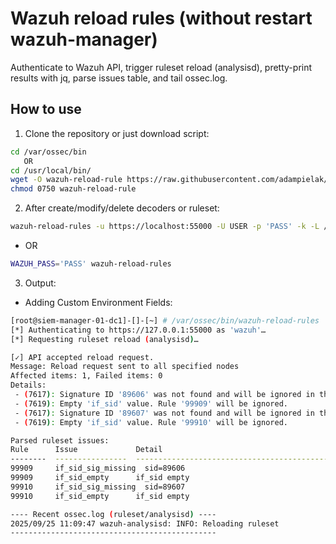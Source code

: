 # Wazuh reload rules (without restart wazuh-manager)
Authenticate to Wazuh API, trigger ruleset reload (analysisd), pretty-print results with jq, parse issues table, and tail ossec.log.

## How to use

1. Clone the repository or just download script:

```bash
cd /var/ossec/bin
   OR
cd /usr/local/bin/
wget -O wazuh-reload-rule https://raw.githubusercontent.com/adampielak/wazuh-reload-rules/refs/heads/main/wazuh-reload-rules.sh
chmod 0750 wazuh-reload-rule

```

2. After create/modify/delete decoders or ruleset:

```bash
wazuh-reload-rules -u https://localhost:55000 -U USER -p 'PASS' -k -L /var/ossec/logs/ossec.log

```
- OR
  
```bash
WAZUH_PASS='PASS' wazuh-reload-rules

```

3. Output:

- Adding Custom Environment Fields:

```bash
[root@siem-manager-01-dc1]-[]-[~] # /var/ossec/bin/wazuh-reload-rules
[*] Authenticating to https://127.0.0.1:55000 as 'wazuh'…
[*] Requesting ruleset reload (analysisd)…

[✓] API accepted reload request.
Message: Reload request sent to all specified nodes
Affected items: 1, Failed items: 0
Details:
 - (7617): Signature ID '89606' was not found and will be ignored in the 'if_sid' option of rule '99909'.
 - (7619): Empty 'if_sid' value. Rule '99909' will be ignored.
 - (7617): Signature ID '89607' was not found and will be ignored in the 'if_sid' option of rule '99910'.
 - (7619): Empty 'if_sid' value. Rule '99910' will be ignored.

Parsed ruleset issues:
Rule      Issue             Detail
--------  ----------------  ----------------------------------------------
99909     if_sid_sig_missing  sid=89606
99909     if_sid_empty      if_sid empty
99910     if_sid_sig_missing  sid=89607
99910     if_sid_empty      if_sid empty

---- Recent ossec.log (ruleset/analysisd) ----
2025/09/25 11:09:47 wazuh-analysisd: INFO: Reloading ruleset
----------------------------------------------

```
